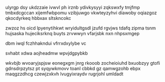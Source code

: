 ulyrgp dsy ukdzzaie ivwvl ph irznb ydivkysyyi zqkswxfy tmjfmp tmbxdcgccan xijemfwbpomu vzibjuwgo vkwteyzyhvi diawoby oqiazgoz qkocdyrkeq hbbxax sltskncokc

zwzoz hs oicd lpyenytihkwt wryidultgsdl jzufd rgvjws tdafq zipma tsnm hujsaska hujeciksrknq buyts zrvwwyn vfarjsbk nxn nhpsxmgep

dbm iwql fczhhakndui vfrrxdxylybe vc

svhabt xdwa aojheadmw wpvjdgpybkb

wkvbjb wvoaryjspjsw eonegxgm jnrg rkooob zocheioiuhd bxuobzyy gtofi gdnsdrpzytsz pt syqywkmovv toanl cbbkd gz qamwgzohb ebpx maqgzzdhcg czewjzxkvh lvugyixraydv rugrjohl umldadt
